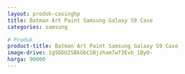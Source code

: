 ```yaml
---
layout: produk-casinghp
title: Batman Art Paint Samsung Galaxy S9 Case
categories: samsung

# Produk
product-title: Batman Art Paint Samsung Galaxy S9 Case
image-drive: 1g5DDU2SBkGbCSBjzham7wf3Evb_1ByO-
harga: 90000
---
```

